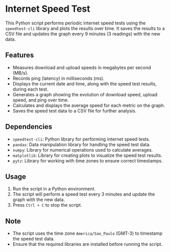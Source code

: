 # Internet Speed Test

This Python script performs periodic internet speed tests using the `speedtest-cli` library and plots the results over time. It saves the results to a CSV file and updates the graph every 9 minutes (3 readings) with the new data.

## Features
- Measures download and upload speeds in megabytes per second (MB/s).
- Records ping (latency) in milliseconds (ms).
- Displays the current date and time, along with the speed test results, during each test.
- Generates a graph showing the evolution of download speed, upload speed, and ping over time.
- Calculates and displays the average speed for each metric on the graph.
- Saves the speed test data to a CSV file for further analysis.

## Dependencies
- `speedtest-cli`: Python library for performing internet speed tests.
- `pandas`: Data manipulation library for handling the speed test data.
- `numpy`: Library for numerical operations used to calculate averages.
- `matplotlib`: Library for creating plots to visualize the speed test results.
- `pytz`: Library for working with time zones to ensure correct timestamps.

## Usage
1. Run the script in a Python environment.
2. The script will perform a speed test every 3 minutes and update the graph with the new data.
3. Press `Ctrl + C` to stop the script.

## Note
- The script uses the time zone `America/Sao_Paulo` (GMT-3) to timestamp the speed test data.
- Ensure that the required libraries are installed before running the script.
